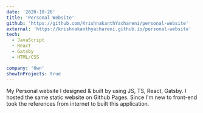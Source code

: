 ```yaml
---
date: '2020-10-26'
title: 'Personal Website'
github: 'https://github.com/KrishnakanthYachareni/personal-website'
external: 'https://krishnakanthyachareni.github.io/personal-website'
tech:
  - JavaScript
  - React
  - Gatsby
  - HTML/CSS

company: 'Own'
showInProjects: true
---
```


My Personal website I designed & built by using JS, TS, React, Gatsby. I hosted the same static website on Github Pages. Since I'm new to front-end took the references from internet to built this application.
